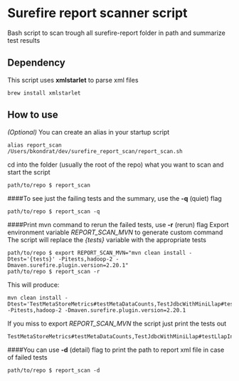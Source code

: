 Surefire report scanner script
==========================
Bash script to scan trough all surefire-report folder in path and summarize test results


Dependency
----------
This script uses **xmlstarlet** to parse xml files
```
brew install xmlstarlet
```

How to use
----------
*(Optional)* You can create an alias in your startup script
```
alias report_scan /Users/bkondrat/dev/surefire_report_scan/report_scan.sh
```

cd into the folder (usually the root of the repo) what you want to scan and start the script
```
path/to/repo $ report_scan
```

####To see just the failing tests and the summary, use the **-q** (quiet) flag
```
path/to/repo $ report_scan -q
```

####Print mvn command to rerun the failed tests, use **-r** (rerun) flag
Export environment variable *REPORT_SCAN_MVN* to generate custom command
The script will replace the *{tests}* variable with the appropriate tests
```
path/to/repo $ export REPORT_SCAN_MVN="mvn clean install -Dtest='{tests}' -Pitests,hadoop-2 -Dmaven.surefire.plugin.version=2.20.1"
path/to/repo $ report_scan -r
```

This will produce:
```
mvn clean install -Dtest='TestMetaStoreMetrics#testMetaDataCounts,TestJdbcWithMiniLlap#testLlapInputFormatEndToEnd,TestHBaseCliDriver,TestMiniTezCliDriver' -Pitests,hadoop-2 -Dmaven.surefire.plugin.version=2.20.1
```

If you miss to export *REPORT_SCAN_MVN* the script just print the tests out
```
TestMetaStoreMetrics#testMetaDataCounts,TestJdbcWithMiniLlap#testLlapInputFormatEndToEnd,TestHBaseCliDriver,TestMiniTezCliDriver
```

####You can use **-d** (detail) flag to print the path to report xml file in case of failed tests
```
path/to/repo $ report_scan -d
```